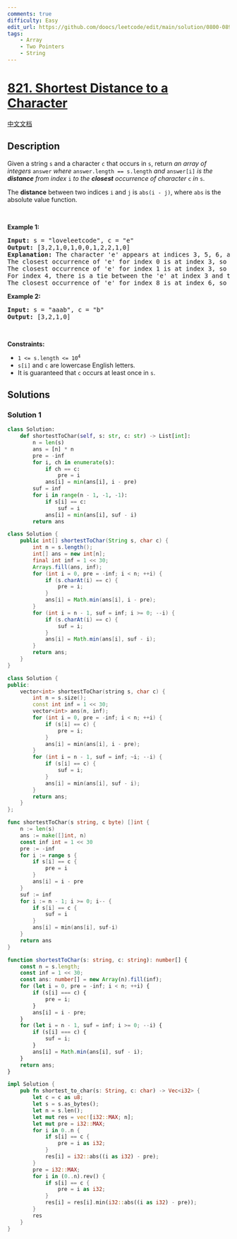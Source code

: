 ```yaml
---
comments: true
difficulty: Easy
edit_url: https://github.com/doocs/leetcode/edit/main/solution/0800-0899/0821.Shortest%20Distance%20to%20a%20Character/README_EN.md
tags:
    - Array
    - Two Pointers
    - String
---
```


<!-- problem:start -->

# [821. Shortest Distance to a Character](https://leetcode.com/problems/shortest-distance-to-a-character)

[中文文档](/solution/0800-0899/0821.Shortest%20Distance%20to%20a%20Character/README.md)

## Description

<p>Given a string <code>s</code> and a character <code>c</code> that occurs in <code>s</code>, return <em>an array of integers </em><code>answer</code><em> where </em><code>answer.length == s.length</code><em> and </em><code>answer[i]</code><em> is the <strong>distance</strong> from index </em><code>i</code><em> to the <strong>closest</strong> occurrence of character </em><code>c</code><em> in </em><code>s</code>.</p>

<p>The <strong>distance</strong> between two indices <code>i</code> and <code>j</code> is <code>abs(i - j)</code>, where <code>abs</code> is the absolute value function.</p>

<p>&nbsp;</p>
<p><strong class="example">Example 1:</strong></p>

<pre>
<strong>Input:</strong> s = &quot;loveleetcode&quot;, c = &quot;e&quot;
<strong>Output:</strong> [3,2,1,0,1,0,0,1,2,2,1,0]
<strong>Explanation:</strong> The character &#39;e&#39; appears at indices 3, 5, 6, and 11 (0-indexed).
The closest occurrence of &#39;e&#39; for index 0 is at index 3, so the distance is abs(0 - 3) = 3.
The closest occurrence of &#39;e&#39; for index 1 is at index 3, so the distance is abs(1 - 3) = 2.
For index 4, there is a tie between the &#39;e&#39; at index 3 and the &#39;e&#39; at index 5, but the distance is still the same: abs(4 - 3) == abs(4 - 5) = 1.
The closest occurrence of &#39;e&#39; for index 8 is at index 6, so the distance is abs(8 - 6) = 2.
</pre>

<p><strong class="example">Example 2:</strong></p>

<pre>
<strong>Input:</strong> s = &quot;aaab&quot;, c = &quot;b&quot;
<strong>Output:</strong> [3,2,1,0]
</pre>

<p>&nbsp;</p>
<p><strong>Constraints:</strong></p>

<ul>
	<li><code>1 &lt;= s.length &lt;= 10<sup>4</sup></code></li>
	<li><code>s[i]</code> and <code>c</code> are lowercase English letters.</li>
	<li>It is guaranteed that <code>c</code> occurs at least once in <code>s</code>.</li>
</ul>

## Solutions

<!-- solution:start -->

### Solution 1

<!-- tabs:start -->

```python
class Solution:
    def shortestToChar(self, s: str, c: str) -> List[int]:
        n = len(s)
        ans = [n] * n
        pre = -inf
        for i, ch in enumerate(s):
            if ch == c:
                pre = i
            ans[i] = min(ans[i], i - pre)
        suf = inf
        for i in range(n - 1, -1, -1):
            if s[i] == c:
                suf = i
            ans[i] = min(ans[i], suf - i)
        return ans
```

```java
class Solution {
    public int[] shortestToChar(String s, char c) {
        int n = s.length();
        int[] ans = new int[n];
        final int inf = 1 << 30;
        Arrays.fill(ans, inf);
        for (int i = 0, pre = -inf; i < n; ++i) {
            if (s.charAt(i) == c) {
                pre = i;
            }
            ans[i] = Math.min(ans[i], i - pre);
        }
        for (int i = n - 1, suf = inf; i >= 0; --i) {
            if (s.charAt(i) == c) {
                suf = i;
            }
            ans[i] = Math.min(ans[i], suf - i);
        }
        return ans;
    }
}
```

```cpp
class Solution {
public:
    vector<int> shortestToChar(string s, char c) {
        int n = s.size();
        const int inf = 1 << 30;
        vector<int> ans(n, inf);
        for (int i = 0, pre = -inf; i < n; ++i) {
            if (s[i] == c) {
                pre = i;
            }
            ans[i] = min(ans[i], i - pre);
        }
        for (int i = n - 1, suf = inf; ~i; --i) {
            if (s[i] == c) {
                suf = i;
            }
            ans[i] = min(ans[i], suf - i);
        }
        return ans;
    }
};
```

```go
func shortestToChar(s string, c byte) []int {
	n := len(s)
	ans := make([]int, n)
	const inf int = 1 << 30
	pre := -inf
	for i := range s {
		if s[i] == c {
			pre = i
		}
		ans[i] = i - pre
	}
	suf := inf
	for i := n - 1; i >= 0; i-- {
		if s[i] == c {
			suf = i
		}
		ans[i] = min(ans[i], suf-i)
	}
	return ans
}
```

```ts
function shortestToChar(s: string, c: string): number[] {
    const n = s.length;
    const inf = 1 << 30;
    const ans: number[] = new Array(n).fill(inf);
    for (let i = 0, pre = -inf; i < n; ++i) {
        if (s[i] === c) {
            pre = i;
        }
        ans[i] = i - pre;
    }
    for (let i = n - 1, suf = inf; i >= 0; --i) {
        if (s[i] === c) {
            suf = i;
        }
        ans[i] = Math.min(ans[i], suf - i);
    }
    return ans;
}
```

```rust
impl Solution {
    pub fn shortest_to_char(s: String, c: char) -> Vec<i32> {
        let c = c as u8;
        let s = s.as_bytes();
        let n = s.len();
        let mut res = vec![i32::MAX; n];
        let mut pre = i32::MAX;
        for i in 0..n {
            if s[i] == c {
                pre = i as i32;
            }
            res[i] = i32::abs((i as i32) - pre);
        }
        pre = i32::MAX;
        for i in (0..n).rev() {
            if s[i] == c {
                pre = i as i32;
            }
            res[i] = res[i].min(i32::abs((i as i32) - pre));
        }
        res
    }
}
```

<!-- tabs:end -->

<!-- solution:end -->

<!-- problem:end -->
